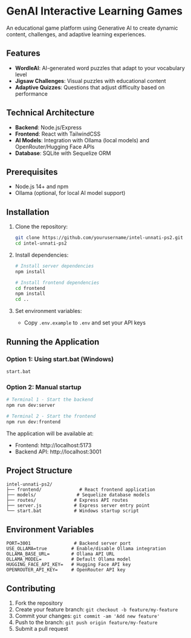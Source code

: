 # GenAI Interactive Learning Games

An educational game platform using Generative AI to create dynamic content, challenges, and adaptive learning experiences.

## Features

- **WordleAI**: AI-generated word puzzles that adapt to your vocabulary level
- **Jigsaw Challenges**: Visual puzzles with educational content
- **Adaptive Quizzes**: Questions that adjust difficulty based on performance

## Technical Architecture

- **Backend**: Node.js/Express
- **Frontend**: React with TailwindCSS
- **AI Models**: Integration with Ollama (local models) and OpenRouter/Hugging Face APIs
- **Database**: SQLite with Sequelize ORM

## Prerequisites

- Node.js 14+ and npm
- Ollama (optional, for local AI model support)

## Installation

1. Clone the repository:

   ```bash
   git clone https://github.com/yourusername/intel-unnati-ps2.git
   cd intel-unnati-ps2
   ```

2. Install dependencies:

   ```bash
   # Install server dependencies
   npm install

   # Install frontend dependencies
   cd frontend
   npm install
   cd ..
   ```

3. Set environment variables:
   - Copy `.env.example` to `.env` and set your API keys

## Running the Application

### Option 1: Using start.bat (Windows)

```bash
start.bat
```

### Option 2: Manual startup

```bash
# Terminal 1 - Start the backend
npm run dev:server

# Terminal 2 - Start the frontend
npm run dev:frontend
```

The application will be available at:

- Frontend: http://localhost:5173
- Backend API: http://localhost:3001

## Project Structure

```
intel-unnati-ps2/
├── frontend/              # React frontend application
├── models/               # Sequelize database models
├── routes/              # Express API routes
├── server.js            # Express server entry point
└── start.bat            # Windows startup script
```

## Environment Variables

```env
PORT=3001                # Backend server port
USE_OLLAMA=true         # Enable/disable Ollama integration
OLLAMA_BASE_URL=        # Ollama API URL
OLLAMA_MODEL=           # Default Ollama model
HUGGING_FACE_API_KEY=   # Hugging Face API key
OPENROUTER_API_KEY=     # OpenRouter API key
```

## Contributing

1. Fork the repository
2. Create your feature branch: `git checkout -b feature/my-feature`
3. Commit your changes: `git commit -am 'Add new feature'`
4. Push to the branch: `git push origin feature/my-feature`
5. Submit a pull request
